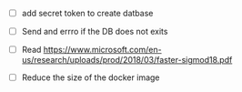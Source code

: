 -  [ ] add secret token to create datbase 
-  [ ]  Send and errro if the DB does not exits
 - [ ] Read https://www.microsoft.com/en-us/research/uploads/prod/2018/03/faster-sigmod18.pdf

 - [ ] Reduce the size of the docker image

